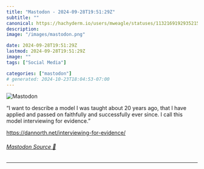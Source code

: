```yaml
---
title: "Mastodon - 2024-09-28T19:51:29Z"
subtitle: ""
canonical: https://hachyderm.io/users/mweagle/statuses/113216919293521520
description:
image: "/images/mastodon.png"

date: 2024-09-28T19:51:29Z
lastmod: 2024-09-28T19:51:29Z
image: ""
tags: ["Social Media"]

categories: ["mastodon"]
# generated: 2024-10-23T18:04:53-07:00
---
```

![Mastodon](/images/mastodon.png)

<p>“I want to describe a model I was taught about 20 years ago, that I have applied and passed on faithfully and successfully ever since. I call this model interviewing for evidence.”</p><p><a href="https://dannorth.net/interviewing-for-evidence/" target="_blank" rel="nofollow noopener noreferrer" translate="no"><span class="invisible">https://</span><span class="ellipsis">dannorth.net/interviewing-for-</span><span class="invisible">evidence/</span></a></p>


###### [Mastodon Source 🐘](https://hachyderm.io/@mweagle/113216919293521520)

___
